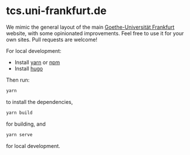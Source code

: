 # tcs.uni-frankfurt.de

We mimic the general layout of the main [Goethe-Universität Frankfurt](https://www.uni-frankfurt.de) website, with some opinionated improvements. Feel free to use it for your own sites. Pull requests are welcome!

For local development:
- Install [yarn](https://classic.yarnpkg.com/) or [npm](https://www.npmjs.com/)
- Install [hugo](https://gohugo.io/)

Then run:
```bash
yarn
```
to install the dependencies,
```bash
yarn build
```
for building, and
```bash
yarn serve
```
for local development.
